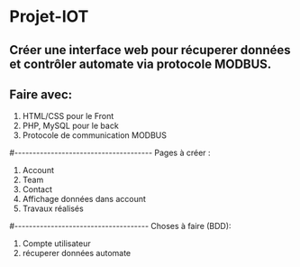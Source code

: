 # Projet-IOT

## Créer une interface web pour récuperer données et contrôler automate via protocole MODBUS.
## Faire avec:

1. HTML/CSS pour le Front
2. PHP, MySQL pour le back
3. Protocole de communication MODBUS

#--------------------------------------
Pages à créer : 
  1. Account
  2. Team
  3. Contact 
  4. Affichage données dans account
  5. Travaux réalisés


#-------------------------------------
Choses à faire (BDD):
  1. Compte utilisateur
  2. récuperer données automate



